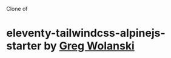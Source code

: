 Clone of

# eleventy-tailwindcss-alpinejs-starter by [Greg Wolanski](https://gregwolanski.com)


```

